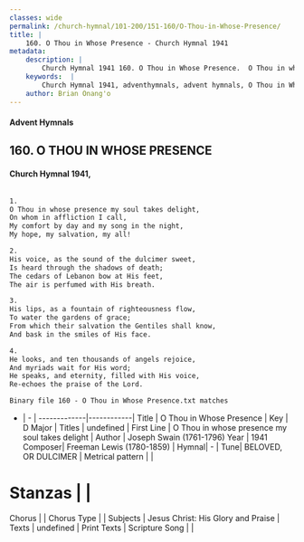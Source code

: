 ```yaml
---
classes: wide
permalink: /church-hymnal/101-200/151-160/O-Thou-in-Whose-Presence/
title: |
    160. O Thou in Whose Presence - Church Hymnal 1941
metadata:
    description: |
        Church Hymnal 1941 160. O Thou in Whose Presence.  O Thou in whose presence my soul takes delight, On whom in affliction I call, My comfort by day and my song in the night, My hope, my salvation, my all!  
    keywords:  |
        Church Hymnal 1941, adventhymnals, advent hymnals, O Thou in Whose Presence, O Thou in whose presence my soul takes delight. 
    author: Brian Onang'o
---
```


#### Advent Hymnals
## 160. O THOU IN WHOSE PRESENCE
####  Church Hymnal 1941,

```txt

1.
O Thou in whose presence my soul takes delight,
On whom in affliction I call,
My comfort by day and my song in the night,
My hope, my salvation, my all!

2.
His voice, as the sound of the dulcimer sweet,
Is heard through the shadows of death;
The cedars of Lebanon bow at His feet,
The air is perfumed with His breath.

3.
His lips, as a fountain of righteousness flow,
To water the gardens of grace;
From which their salvation the Gentiles shall know,
And bask in the smiles of His face.

4.
He looks, and ten thousands of angels rejoice,
And myriads wait for His word;
He speaks, and eternity, filled with His voice,
Re-echoes the praise of the Lord.

Binary file 160 - O Thou in Whose Presence.txt matches

```

- |   -  |
-------------|------------|
Title | O Thou in Whose Presence |
Key | D Major |
Titles | undefined |
First Line | O Thou in whose presence my soul takes delight |
Author | Joseph Swain (1761-1796)
Year | 1941
Composer| Freeman Lewis (1780-1859) |
Hymnal|  - |
Tune| BELOVED, OR DULCIMER |
Metrical pattern | |
# Stanzas |  |
Chorus |  |
Chorus Type |  |
Subjects | Jesus Christ: His Glory and Praise |
Texts | undefined |
Print Texts | 
Scripture Song |  |
    
